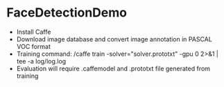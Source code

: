 # FaceDetectionDemo
- Install Caffe
- Download image database and convert image annotation in PASCAL VOC format
- Training command:
	/caffe train -solver="solver.prototxt" -gpu 0  2>&1 | tee -a log/log.log
- Evaluation will require .caffemodel and .prototxt file generated from training